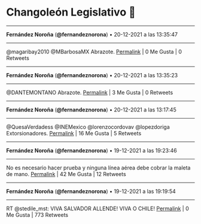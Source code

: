 # Changoleón Legislativo 🙈
*****
**Fernández Noroña** (**@fernandeznorona**) • 20-12-2021 a las 13:35:47
*****
@magaribay2010 @MBarbosaMX Abrazote.
[Permalink](https://twitter.com/fernandeznorona/status/1473044484724342792) | 0 Me Gusta | 0 Retweets
*****
**Fernández Noroña** (**@fernandeznorona**) • 20-12-2021 a las 13:35:23
*****
@DANTEMONTANO Abrazote.
[Permalink](https://twitter.com/fernandeznorona/status/1473044383008186373) | 3 Me Gusta | 0 Retweets
*****
**Fernández Noroña** (**@fernandeznorona**) • 20-12-2021 a las 13:17:45
*****
@QuesaVerdadess @INEMexico @lorenzocordovav @lopezdoriga Extorsionadores.
[Permalink](https://twitter.com/fernandeznorona/status/1473039946390945795) | 16 Me Gusta | 5 Retweets
*****
**Fernández Noroña** (**@fernandeznorona**) • 19-12-2021 a las 19:23:46
*****
No es necesario hacer prueba y ninguna línea aérea debe cobrar la maleta de mano.
[Permalink](https://twitter.com/fernandeznorona/status/1472769668205236225) | 42 Me Gusta | 12 Retweets
*****
**Fernández Noroña** (**@fernandeznorona**) • 19-12-2021 a las 19:19:54
*****
RT @stedile_mst: VIVA SALVADOR ALLENDE! VIVA O CHILE!
[Permalink](https://twitter.com/fernandeznorona/status/1472768695625826304) | 0 Me Gusta | 773 Retweets